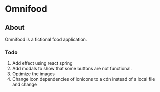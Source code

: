 # Omnifood

## About 

Omnifood is a fictional food application.


### Todo

  1. Add effect using react spring
  2. Add modals to show that some buttons are not functional.
  3. Optimize the images
  4. Change icon dependencies of ionicons to a cdn instead of a local file and change 

